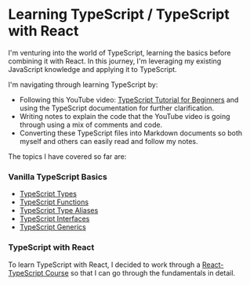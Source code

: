 # Learning TypeScript / TypeScript with React

I'm venturing into the world of TypeScript, learning the basics before combining it with React. In this journey, I'm leveraging my existing JavaScript knowledge and applying it to TypeScript.

I'm navigating through learning TypeScript by:

- Following this YouTube video: [TypeScript Tutorial for Beginners](https://www.youtube.com/watch?v=WlxcujsvcIY) and using the TypeScript documentation for further clarification.
- Writing notes to explain the code that the YouTube video is going through using a mix of comments and code.
- Converting these TypeScript files into Markdown documents so both myself and others can easily read and follow my notes.

The topics I have covered so far are:

### Vanilla TypeScript Basics

- [TypeScript Types](./ts-for-beginners/TYPES.md)
- [TypeScript Functions](./ts-for-beginners/FUNCTIONS.md)
- [TypeScript Type Aliases](./ts-for-beginners/ALIASES.md)
- [TypeScript Interfaces](./ts-for-beginners/INTERFACES.md)
- [TypeScript Generics](./ts-for-beginners/GENERICS.md)

### TypeScript with React

To learn TypeScript with React, I decided to work through a [React-TypeScript Course](https://www.youtube.com/playlist?list=PLC3y8-rFHvwi1AXijGTKM0BKtHzVC-LSK) so that I can go through the fundamentals in detail.
